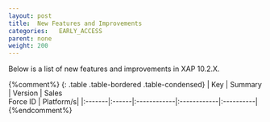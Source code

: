 ```yaml
---
layout: post
title:  New Features and Improvements
categories:   EARLY_ACCESS
parent: none
weight: 200
---
```




Below is a list of new features and improvements in XAP 10.2.X.

{%comment%}
{: .table .table-bordered .table-condensed}
| Key | Summary | Version | Sales<br>Force ID | Platform/s|
|:-------|:------|:------------|:------------|:----------|
{%endcomment%}